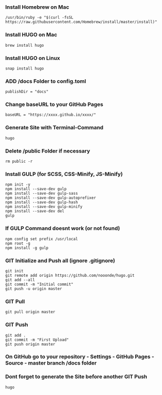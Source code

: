 ### Install Homebrew on Mac
`/usr/bin/ruby -e "$(curl -fsSL https://raw.githubusercontent.com/Homebrew/install/master/install)"`

### Install HUGO on Mac
`brew install hugo`

### Install HUGO on Linux
`snap install hugo`

### ADD /docs Folder to config.toml
`publishDir = "docs"`

### Change baseURL to your GitHub Pages
`baseURL = "https://xxxx.github.io/xxxx/"`

### Generate Site with Terminal-Command
`hugo`

### Delete /public Folder if necessary
`rm public -r`

### Install GULP (for SCSS, CSS-Minify, JS-Minify)
```
npm init -y
npm install --save-dev gulp
npm install --save-dev gulp-sass
npm install --save-dev gulp-autoprefixer
npm install --save-dev gulp-hash
npm install --save-dev gulp-minify
npm install --save-dev del
gulp
```

### If GULP Command doesnt work (or not found)
```
npm config set prefix /usr/local
npm root -g
npm install -g gulp
```

### GIT Initialize and Push all (ignore .gitignore)
```
git init
git remote add origin https://github.com/nooonde/hugo.git
git add --all
git commit -m "Initial commit"
git push -u origin master
```

### GIT Pull
`git pull origin master`

### GIT Push
```
git add .
git commit -m "First Upload"
git push origin master
```

### On GitHub go to your repository - Settings - GitHub Pages - Source - master branch /docs folder

### Dont forget to generate the Site before another GIT Push
`hugo`
